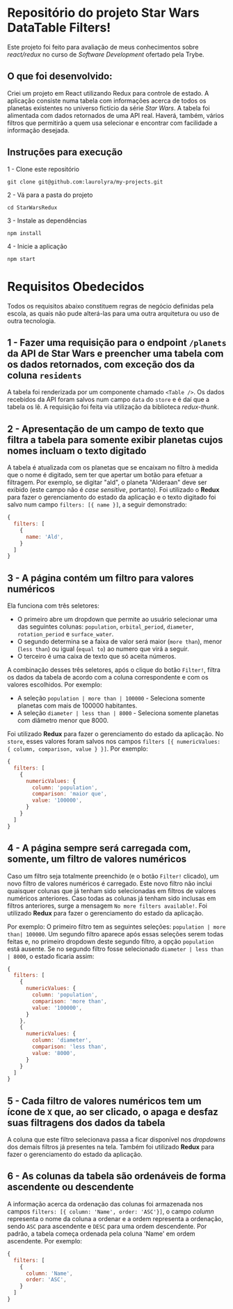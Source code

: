 # Repositório do projeto Star Wars DataTable Filters!

Este projeto foi feito para avaliação de meus conhecimentos sobre _react/redux_ no curso de _Software Development_ ofertado pela Trybe.

## O que foi desenvolvido:

Criei um projeto em React utilizando Redux para controle de estado. A aplicação consiste numa tabela com informações acerca de todos os planetas existentes no universo fictício da série _Star Wars_. A tabela foi alimentada com dados retornados de uma API real. Haverá, também, vários filtros que permitirão a quem usa selecionar e encontrar com facilidade a informação desejada.

## Instruções para execução

1 - Clone este repositório

`git clone git@github.com:laurolyra/my-projects.git`

2 - Vá para a pasta do projeto

`cd StarWarsRedux`

3 - Instale as dependências

`npm install`

4 - Inicie a aplicação

`npm start`

# Requisitos Obedecidos

Todos os requisitos abaixo constituem regras de negócio definidas pela escola, as quais não pude alterá-las para uma outra arquitetura ou uso de outra tecnologia.

## 1 - Fazer uma requisição para o endpoint `/planets` da API de Star Wars e preencher uma tabela com os dados retornados, com exceção dos da coluna `residents`

A tabela foi renderizada por um componente chamado `<Table />`. Os dados recebidos da API foram salvos num campo `data` do `store` e é daí que a tabela os lê. A requisição foi feita via utilização da biblioteca _redux-thunk_.

## 2 - Apresentação de um campo de texto que filtra a tabela para somente exibir planetas cujos nomes incluam o texto digitado

A tabela é atualizada com os planetas que se encaixam no filtro à medida que o nome é digitado, sem ter que apertar um botão para efetuar a filtragem. Por exemplo, se digitar "ald", o planeta "Alderaan" deve ser exibido (este campo não é _case sensitive_, portanto). Foi utilizado o **Redux** para fazer o gerenciamento do estado da aplicação e o texto digitado foi salvo num campo `filters: [{ name }]`, a seguir demonstrado:

```javascript
{
  filters: [
    {
      name: 'Ald',
    }
  ]
}
```

## 3 - A página contém um filtro para valores numéricos

Ela funciona com três seletores:

  - O primeiro abre um dropdown que permite ao usuário selecionar uma das seguintes colunas: `population`, `orbital_period`, `diameter`, `rotation_period` e `surface_water`.
  - O segundo determina se a faixa de valor será maior (`more than`), menor (`less than`) ou igual (`equal to`) ao numero que virá a seguir.
  - O terceiro é uma caixa de texto que só aceita números.

A combinação desses três seletores, após o clique do botão `Filter!`, filtra os dados da tabela de acordo com a coluna correspondente e com os valores escolhidos. Por exemplo:
  - A seleção `population | more than | 100000` - Seleciona somente planetas com mais de 100000 habitantes.
  - A seleção `diameter | less than | 8000` - Seleciona somente planetas com diâmetro menor que 8000.

Foi utilizado **Redux** para fazer o gerenciamento do estado da aplicação. No `store`, esses valores foram salvos nos campos `filters [{ numericValues: { column, comparison, value } }]`. Por exemplo:

```javascript
{
  filters: [
    {
      numericValues: {
        column: 'population',
        comparison: 'maior que',
        value: '100000',
      }
    }
  ]
}
```

## 4 - A página sempre será carregada com, somente, um filtro de valores numéricos

Caso um filtro seja totalmente preenchido (e o botão `Filter!` clicado), um novo filtro de valores numéricos é carregado. Este novo filtro não inclui quaisquer colunas que já tenham sido selecionadas em filtros de valores numéricos anteriores. Caso todas as colunas já tenham sido inclusas em filtros anteriores, surge a mensagem `No more filters available!`. Foi utilizado **Redux** para fazer o gerenciamento do estado da aplicação.

Por exemplo: O primeiro filtro tem as seguintes seleções: `population | more than| 100000`. Um segundo filtro aparece após essas seleções serem todas feitas e, no primeiro dropdown deste segundo filtro, a opção `population` está ausente. Se no segundo filtro fosse selecionado `diameter | less than | 8000`, o estado ficaria assim:

```javascript
{
  filters: [
    {
      numericValues: {
        column: 'population',
        comparison: 'more than',
        value: '100000',
      }
    },
    {
      numericValues: {
        column: 'diameter',
        comparison: 'less than',
        value: '8000',
      }
    }
  ]
}
```


## 5 - Cada filtro de valores numéricos tem um ícone de `X` que, ao ser clicado, o apaga e desfaz suas filtragens dos dados da tabela

A coluna que este filtro selecionava passa a ficar disponível nos _dropdowns_ dos demais filtros já presentes na tela. Também foi utilizado **Redux** para fazer o gerenciamento do estado da aplicação.

## 6 - As colunas da tabela são ordenáveis de forma ascendente ou descendente

A informação acerca da ordenação das colunas foi armazenada nos campos `filters: [{ column: 'Name', order: 'ASC'}]`, o campo _column_ representa o nome da coluna a ordenar e a ordem representa a ordenação, sendo `ASC` para ascendente e `DESC` para uma ordem descendente. Por padrão, a tabela começa ordenada pela coluna 'Name' em ordem ascendente. Por exemplo:

```javascript
{
  filters: [
    {
      column: 'Name',
      order: 'ASC',
    }
  ]
}
```
